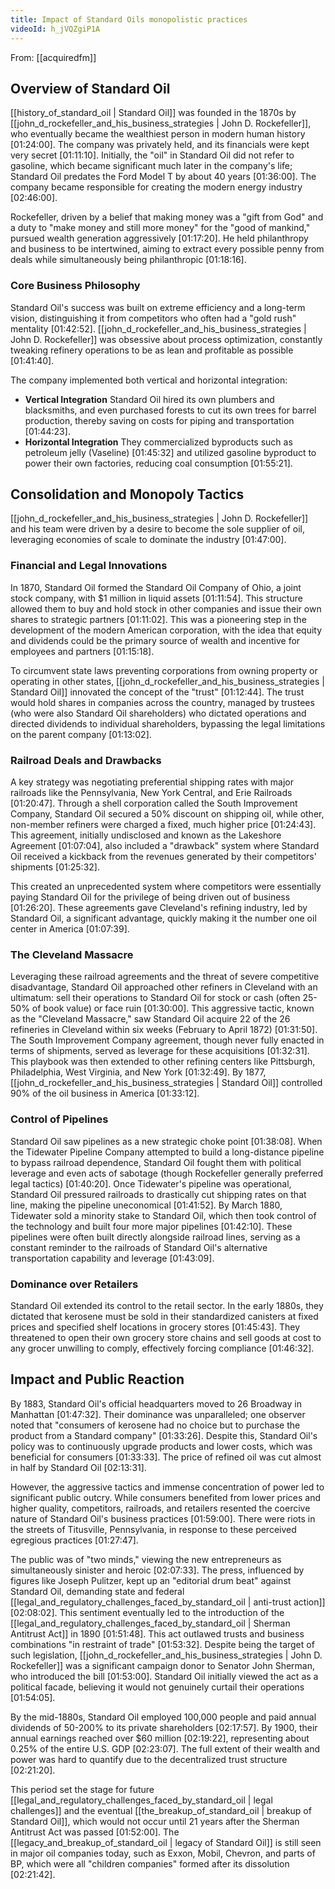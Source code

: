 ```yaml
---
title: Impact of Standard Oils monopolistic practices
videoId: h_jVQZgiP1A
---
```


From: [[acquiredfm]] <br/> 

## Overview of Standard Oil
[[history_of_standard_oil | Standard Oil]] was founded in the 1870s by [[john_d_rockefeller_and_his_business_strategies | John D. Rockefeller]], who eventually became the wealthiest person in modern human history [01:24:00]. The company was privately held, and its financials were kept very secret [01:11:10]. Initially, the "oil" in Standard Oil did not refer to gasoline, which became significant much later in the company's life; Standard Oil predates the Ford Model T by about 40 years [01:36:00]. The company became responsible for creating the modern energy industry [02:46:00].

Rockefeller, driven by a belief that making money was a "gift from God" and a duty to "make money and still more money" for the "good of mankind," pursued wealth generation aggressively [01:17:20]. He held philanthropy and business to be intertwined, aiming to extract every possible penny from deals while simultaneously being philanthropic [01:18:16].

### Core Business Philosophy
Standard Oil's success was built on extreme efficiency and a long-term vision, distinguishing it from competitors who often had a "gold rush" mentality [01:42:52]. [[john_d_rockefeller_and_his_business_strategies | John D. Rockefeller]] was obsessive about process optimization, constantly tweaking refinery operations to be as lean and profitable as possible [01:41:40].

The company implemented both vertical and horizontal integration:
*   **Vertical Integration** Standard Oil hired its own plumbers and blacksmiths, and even purchased forests to cut its own trees for barrel production, thereby saving on costs for piping and transportation [01:44:23].
*   **Horizontal Integration** They commercialized byproducts such as petroleum jelly (Vaseline) [01:45:32] and utilized gasoline byproduct to power their own factories, reducing coal consumption [01:55:21].

## Consolidation and Monopoly Tactics
[[john_d_rockefeller_and_his_business_strategies | John D. Rockefeller]] and his team were driven by a desire to become the sole supplier of oil, leveraging economies of scale to dominate the industry [01:47:00].

### Financial and Legal Innovations
In 1870, Standard Oil formed the Standard Oil Company of Ohio, a joint stock company, with $1 million in liquid assets [01:11:54]. This structure allowed them to buy and hold stock in other companies and issue their own shares to strategic partners [01:11:02]. This was a pioneering step in the development of the modern American corporation, with the idea that equity and dividends could be the primary source of wealth and incentive for employees and partners [01:15:18].

To circumvent state laws preventing corporations from owning property or operating in other states, [[john_d_rockefeller_and_his_business_strategies | Standard Oil]] innovated the concept of the "trust" [01:12:44]. The trust would hold shares in companies across the country, managed by trustees (who were also Standard Oil shareholders) who dictated operations and directed dividends to individual shareholders, bypassing the legal limitations on the parent company [01:13:02].

### Railroad Deals and Drawbacks
A key strategy was negotiating preferential shipping rates with major railroads like the Pennsylvania, New York Central, and Erie Railroads [01:20:47]. Through a shell corporation called the South Improvement Company, Standard Oil secured a 50% discount on shipping oil, while other, non-member refiners were charged a fixed, much higher price [01:24:43]. This agreement, initially undisclosed and known as the Lakeshore Agreement [01:07:04], also included a "drawback" system where Standard Oil received a kickback from the revenues generated by their competitors' shipments [01:25:32].

This created an unprecedented system where competitors were essentially paying Standard Oil for the privilege of being driven out of business [01:26:20]. These agreements gave Cleveland's refining industry, led by Standard Oil, a significant advantage, quickly making it the number one oil center in America [01:07:39].

### The Cleveland Massacre
Leveraging these railroad agreements and the threat of severe competitive disadvantage, Standard Oil approached other refiners in Cleveland with an ultimatum: sell their operations to Standard Oil for stock or cash (often 25-50% of book value) or face ruin [01:30:00]. This aggressive tactic, known as the "Cleveland Massacre," saw Standard Oil acquire 22 of the 26 refineries in Cleveland within six weeks (February to April 1872) [01:31:50]. The South Improvement Company agreement, though never fully enacted in terms of shipments, served as leverage for these acquisitions [01:32:31]. This playbook was then extended to other refining centers like Pittsburgh, Philadelphia, West Virginia, and New York [01:32:49]. By 1877, [[john_d_rockefeller_and_his_business_strategies | Standard Oil]] controlled 90% of the oil business in America [01:33:12].

### Control of Pipelines
Standard Oil saw pipelines as a new strategic choke point [01:38:08]. When the Tidewater Pipeline Company attempted to build a long-distance pipeline to bypass railroad dependence, Standard Oil fought them with political leverage and even acts of sabotage (though Rockefeller generally preferred legal tactics) [01:40:20]. Once Tidewater's pipeline was operational, Standard Oil pressured railroads to drastically cut shipping rates on that line, making the pipeline uneconomical [01:41:52]. By March 1880, Tidewater sold a minority stake to Standard Oil, which then took control of the technology and built four more major pipelines [01:42:10]. These pipelines were often built directly alongside railroad lines, serving as a constant reminder to the railroads of Standard Oil's alternative transportation capability and leverage [01:43:09].

### Dominance over Retailers
Standard Oil extended its control to the retail sector. In the early 1880s, they dictated that kerosene must be sold in their standardized canisters at fixed prices and specified shelf locations in grocery stores [01:45:43]. They threatened to open their own grocery store chains and sell goods at cost to any grocer unwilling to comply, effectively forcing compliance [01:46:32].

## Impact and Public Reaction
By 1883, Standard Oil's official headquarters moved to 26 Broadway in Manhattan [01:47:32]. Their dominance was unparalleled; one observer noted that "consumers of kerosene had no choice but to purchase the product from a Standard company" [01:33:26]. Despite this, Standard Oil's policy was to continuously upgrade products and lower costs, which was beneficial for consumers [01:33:33]. The price of refined oil was cut almost in half by Standard Oil [02:13:31].

However, the aggressive tactics and immense concentration of power led to significant public outcry. While consumers benefited from lower prices and higher quality, competitors, railroads, and retailers resented the coercive nature of Standard Oil's business practices [01:59:00]. There were riots in the streets of Titusville, Pennsylvania, in response to these perceived egregious practices [01:27:47].

The public was of "two minds," viewing the new entrepreneurs as simultaneously sinister and heroic [02:07:33]. The press, influenced by figures like Joseph Pulitzer, kept up an "editorial drum beat" against Standard Oil, demanding state and federal [[legal_and_regulatory_challenges_faced_by_standard_oil | anti-trust action]] [02:08:02]. This sentiment eventually led to the introduction of the [[legal_and_regulatory_challenges_faced_by_standard_oil | Sherman Antitrust Act]] in 1890 [01:51:48]. This act outlawed trusts and business combinations "in restraint of trade" [01:53:32]. Despite being the target of such legislation, [[john_d_rockefeller_and_his_business_strategies | John D. Rockefeller]] was a significant campaign donor to Senator John Sherman, who introduced the bill [01:53:00]. Standard Oil initially viewed the act as a political facade, believing it would not genuinely curtail their operations [01:54:05].

By the mid-1880s, Standard Oil employed 100,000 people and paid annual dividends of 50-200% to its private shareholders [02:17:57]. By 1900, their annual earnings reached over $60 million [02:19:22], representing about 0.25% of the entire U.S. GDP [02:23:07]. The full extent of their wealth and power was hard to quantify due to the decentralized trust structure [02:21:20].

This period set the stage for future [[legal_and_regulatory_challenges_faced_by_standard_oil | legal challenges]] and the eventual [[the_breakup_of_standard_oil | breakup of Standard Oil]], which would not occur until 21 years after the Sherman Antitrust Act was passed [01:52:00]. The [[legacy_and_breakup_of_standard_oil | legacy of Standard Oil]] is still seen in major oil companies today, such as Exxon, Mobil, Chevron, and parts of BP, which were all "children companies" formed after its dissolution [02:21:42].